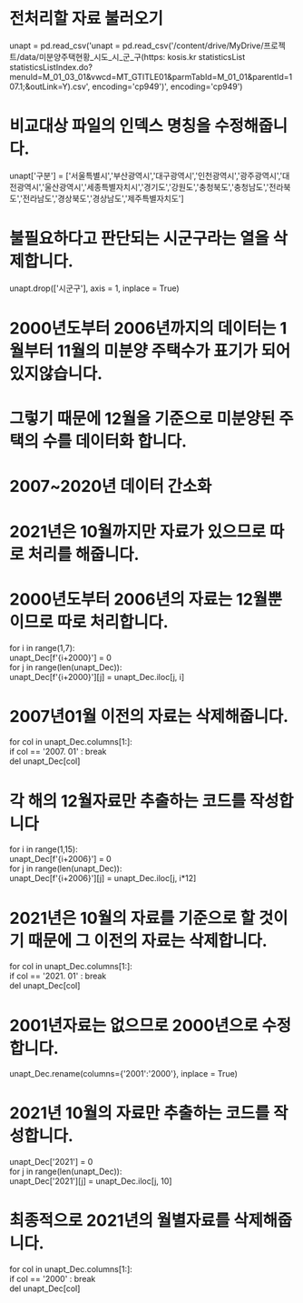 # 전처리할 자료 불러오기

unapt = pd.read_csv('unapt = pd.read_csv('/content/drive/MyDrive/프로젝트/data/미분양주택현황_시도_시_군_구(https:  kosis.kr statisticsList statisticsListIndex.do?menuId=M_01_03_01&vwcd=MT_GTITLE01&parmTabId=M_01_01&parentId=107.1;&outLink=Y).csv', encoding='cp949')', encoding='cp949')

# 비교대상 파일의 인덱스 명칭을 수정해줍니다.

unapt['구분'] = ['서울특별시','부산광역시','대구광역시','인천광역시','광주광역시','대전광역시','울산광역시','세종특별자치시','경기도','강원도','충청북도','충청남도','전라북도','전라남도','경상북도','경상남도','제주특별자치도']

# 불필요하다고 판단되는 시군구라는 열을 삭제합니다.

unapt.drop(['시군구'], axis = 1, inplace = True)

# 2000년도부터 2006년까지의 데이터는 1월부터 11월의 미분양 주택수가 표기가 되어있지않습니다.
# 그렇기 때문에 12월을 기준으로 미분양된 주택의 수를 데이터화 합니다.
# 2007~2020년 데이터 간소화
# 2021년은 10월까지만 자료가 있으므로 따로 처리를 해줍니다.

# 2000년도부터 2006년의 자료는 12월뿐이므로 따로 처리합니다.
for i in range(1,7):                        
  unapt_Dec[f'{i+2000}'] = 0             
  for j in range(len(unapt_Dec)):         
    unapt_Dec[f'{i+2000}'][j] = unapt_Dec.iloc[j, i]

# 2007년01월 이전의 자료는 삭제해줍니다.

for col in unapt_Dec.columns[1:]:  
  if col == '2007. 01' : break  
  del unapt_Dec[col]

# 각 해의 12월자료만 추출하는 코드를 작성합니다

for i in range(1,15):                        
  unapt_Dec[f'{i+2006}'] = 0             
  for j in range(len(unapt_Dec)):         
    unapt_Dec[f'{i+2006}'][j] = unapt_Dec.iloc[j, i*12]

# 2021년은 10월의 자료를 기준으로 할 것이기 때문에 그 이전의 자료는 삭제합니다.

for col in unapt_Dec.columns[1:]:  
  if col == '2021. 01' : break  
  del unapt_Dec[col]

# 2001년자료는 없으므로 2000년으로 수정합니다.

unapt_Dec.rename(columns={'2001':'2000'}, inplace = True)

# 2021년 10월의 자료만 추출하는 코드를 작성합니다.

unapt_Dec['2021'] = 0           
for j in range(len(unapt_Dec)):         
   unapt_Dec['2021'][j] = unapt_Dec.iloc[j, 10]

# 최종적으로 2021년의 월별자료를 삭제해줍니다.
for col in unapt_Dec.columns[1:]:  
  if col == '2000' : break  
  del unapt_Dec[col]